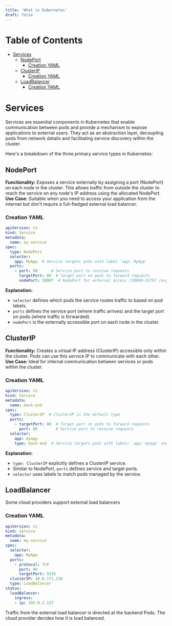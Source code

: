 ```yaml
---
title: 'What is Kubernetes'
draft: false
---
```

# Table of Contents

- [Services](#services)
	- [NodePort](#nodeport)
		- [Creation YAML](#creation-yaml)
	- [ClusterIP](#clusterip)
		- [Creation YAML](#creation-yaml)
	- [LoadBalancer](#loadbalancer)
		- [Creation YAML](#creation-yaml)

# Services
Services are essential components in Kubernetes that enable communication between pods and provide a mechanism to expose applications to external users. They act as an abstraction layer, decoupling pods from network details and facilitating service discovery within the cluster.

Here's a breakdown of the three primary service types in Kubernetes:
## NodePort
**Functionality:** Exposes a service externally by assigning a port (NodePort) on each node in the cluster. This allows traffic from outside the cluster to reach the service on any node's IP address using the allocated NodePort.
**Use Case:** Suitable when you need to access your application from the internet but don't require a full-fledged external load balancer.
### Creation YAML

```yaml
apiVersion: v1
kind: Service
metadata:
  name: my-service
spec:
  type: NodePort
  selector:
    app: MyApp  # Service targets pods with label `app: MyApp`
  ports:
    - port: 80      # Service port to receive requests
      targetPort: 80  # Target port on pods to forward requests
      nodePort: 30007  # NodePort for external access (30000-32767 range)
```

**Explanation:**
- `selector` defines which pods the service routes traffic to based on pod labels.
- `ports` defines the service port (where traffic arrives) and the target port on pods (where traffic is forwarded).
- `nodePort` is the externally accessible port on each node in the cluster.
## ClusterIP
**Functionality:** Creates a virtual IP address (ClusterIP) accessible only within the cluster. Pods can use this service IP to communicate with each other.
**Use Case:** Ideal for internal communication between services or pods within the cluster.
### Creation YAML

```yaml
apiVersion: v1
kind: Service
metadata:
  name: back-end
spec:
  type: ClusterIP  # ClusterIP is the default type
  ports:
    - targetPort: 80  # Target port on pods to forward requests
      port: 80        # Service port to receive requests
  selector:
    app: myapp
    type: back-end  # Service targets pods with labels `app: myapp` and `type: back-end`
```

**Explanation:**
- `type: ClusterIP` explicitly defines a ClusterIP service.
- Similar to NodePort, `ports` defines service and target ports.
- `selector` uses labels to match pods managed by the service.
## LoadBalancer
Some cloud providers support external load balancers

### Creation YAML

```yaml
apiVersion: v1
kind: Service
metadata:
  name: my-service
spec:
  selector:
    app: MyApp
  ports:
    - protocol: TCP
      port: 80
      targetPort: 9376
  clusterIP: 10.0.171.239
  type: LoadBalancer
status:
  loadBalancer:
    ingress:
    - ip: 192.0.2.127
```

Traffic from the external load balancer is directed at the backend Pods. The cloud provider decides how it is load balanced.